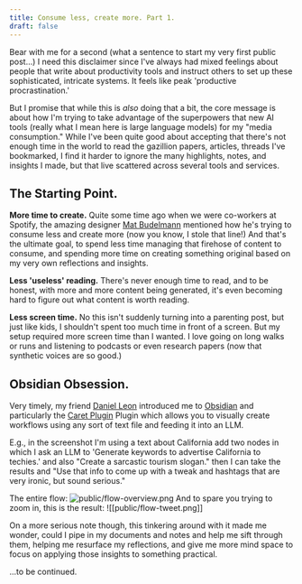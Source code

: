 ```yaml
---
title: Consume less, create more. Part 1.
draft: false
---
```

Bear with me for a second (what a sentence to start my very first public post...) I need this disclaimer since I've always had mixed feelings about people that write about productivity tools and instruct others to set up these sophisticated, intricate systems. It feels like peak 'productive procrastination.' 

But I promise that while this is *also* doing that a bit, the core message is about how I'm trying to take advantage of the superpowers that new AI tools (really what I mean here is large language models) for my "media consumption." While I've been quite good about accepting that there's not enough time in the world to read the gazillion papers, articles, threads I've bookmarked, I find it harder to ignore the many highlights, notes, and insights I made, but that live scattered across several tools and services. 

## The Starting Point.
**More time to create.** Quite some time ago when we were co-workers at Spotify, the amazing designer [Mat Budelmann](https://substack.com/@practicingdesign) mentioned how he's trying to consume less and create more (now you know, I stole that line!) And that's the ultimate goal, to spend less time managing that firehose of content to consume, and spending more time on creating something original based on my very own reflections and insights. 

**Less 'useless' reading.** There's never enough time to read, and to be honest, with more and more content being generated, it's even becoming hard to figure out what content is worth reading.

**Less screen time.** No this isn't suddenly turning into a parenting post, but just like kids, I shouldn't spent too much time in front of a screen. But my setup required more screen time than I wanted. I love going on long walks or runs and listening to podcasts or even research papers (now that synthetic voices are so good.)

## Obsidian Obsession.
Very timely, my friend [Daniel Leon](https://www.linkedin.com/in/danielandresleon) introduced me to [Obsidian](https://obsidian.md/) and particularly the [Caret Plugin](https://caretplugin.ai/) Plugin which allows you to visually create workflows using any sort of text file and feeding it into an LLM. 

E.g., in the screenshot I'm using a text about California add two nodes in which I ask an LLM to 'Generate keywords to advertise California to techies.' and also "Create a sarcastic tourism slogan." then I can take the results and "Use that info to come up with a tweak and hashtags that are very ironic, but sound serious."

The entire flow:
![public/flow-overview.png](public/flow-overview.png)
And to spare you trying to zoom in, this is the result: 
![[public/flow-tweet.png]]

On a more serious note though, this tinkering around with it made me wonder, could I pipe in my documents and notes and help me sift through them, helping me resurface my reflections, and give me more mind space to focus on applying those insights to something practical.

...to be continued.